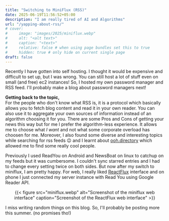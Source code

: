 ```yaml
---
title: "Switching to MiniFlux (RSS)"
date: 2025-06-19T11:56:52+05:00
description: "I am really tired of AI and Algorithms"
url: "/yapping-about-rss/"
# cover:
#     image: "images/2025/miniflux.webp"
#     alt: "<alt text>"
#     caption: "<text>"
#     relative: false # when using page bundles set this to true
#     hidden: true # only hide on current single page
draft: false
---
```

Recently I have gotten into self hosting. I thought it would be expensive and difficult to set up, but I was wrong. You can still host a lot of stuff even on small (and free) ec2 instances! So, I hosted my own password manager and RSS feed. I'll probably make a blog about password managers next!

**Getting back to the topic,** \
For the people who don't know what RSS is, it is a protocol which basically allows you to fetch blog content and read it in your own reader. You can also use it to aggregate your own sources of information instead of an algorithm choosing it for you. There are some Pros and Cons of getting your news this way but for me I prefer the algorithm-less experience. It allows me to choose what _I want_ and not what some corporate overload has choosen for me. Moreover, I also found some diverse and interesting topics while searching for rss feeds 😉 and I learnt about [ooh.directory](https://ooh.directory) which allowed me to find some really cool people.

Previously I used ReadYou on Android and NewsBoat on linux to catchup on my feeds but it was cumbersome. I couldn't sync starred entries and I had to change every setting twice on both sides. But now after my switch to miniflux, I am pretty happy. For web, I really liked [ReactFlux](https://reactflux.pages.dev) interface and on phone I just connected my server instance with Read You using Google Reader API. 
<center>{{< figure
    src="miniflux.webp"
    alt="Screenshot of the miniflux web interface"
    caption="Screenshot of the ReactFlux web interface" >}}</center>

I miss writing random things on this blog. So, I'll probably be posting more this summer. (no promises tho!)


